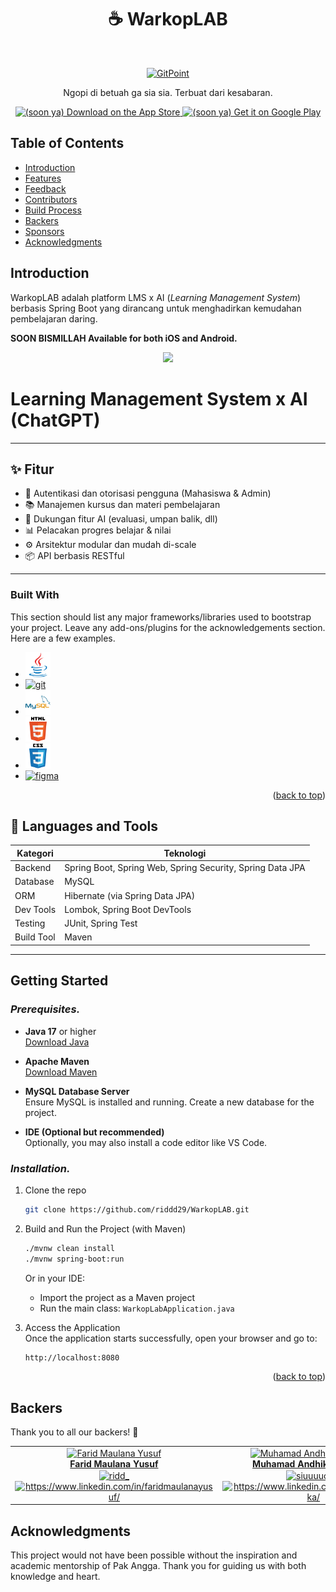 <h1 align="center"> ☕ WarkopLAB </h1> <br>
<p align="center">
  <a href="https://gitpoint.co/">
    <img alt="GitPoint" title="GitPoint" src="http://i.imgur.com/VShxJHs.png" width="450">
  </a>
</p>

<p align="center">
  Ngopi di betuah ga sia sia. Terbuat dari kesabaran.
</p>

<p align="center">
  <a href="">
    <img alt="(soon ya) Download on the App Store" title="App Store" src="http://i.imgur.com/0n2zqHD.png" width="140">
  </a>
  <a href="">
    <img alt="(soon ya) Get it on Google Play" title="Google Play" src="http://i.imgur.com/mtGRPuM.png" width="140">
  </a>
</p>

## Table of Contents

- [Introduction](#introduction)
- [Features](#features)
- [Feedback](#feedback)
- [Contributors](#contributors)
- [Build Process](#build-process)
- [Backers](#backers-)
- [Sponsors](#sponsors-)
- [Acknowledgments](#acknowledgments)

## Introduction

WarkopLAB adalah platform LMS x AI (_Learning Management System_) berbasis Spring Boot yang dirancang untuk menghadirkan kemudahan pembelajaran daring.

**SOON BISMILLAH Available for both iOS and Android.**

<p align="center">
  <img src = "https://i.imgur.com/1a15nkD.png" width=350> 
</p> 


# Learning Management System x AI (ChatGPT)

---
## ✨ Fitur

- 🔐 Autentikasi dan otorisasi pengguna (Mahasiswa & Admin)
- 📚 Manajemen kursus dan materi pembelajaran
- 🧠 Dukungan fitur AI (evaluasi, umpan balik, dll)
- 📊 Pelacakan progres belajar & nilai
- ⚙️ Arsitektur modular dan mudah di-scale
- 📦 API berbasis RESTful

---
### Built With

This section should list any major frameworks/libraries used to bootstrap your project. Leave any add-ons/plugins for the acknowledgements section. Here are a few examples.

<!-- Java -->
* </a> <a href="https://www.java.com" target="_blank" rel="noreferrer"> <img src="https://raw.githubusercontent.com/devicons/devicon/master/icons/java/java-original.svg" alt="java" width="40" height="40"/> </a>
* <a href="https://git-scm.com/" target="_blank" rel="noreferrer"> <img src="https://www.vectorlogo.zone/logos/git-scm/git-scm-icon.svg" alt="git" width="40" height="40"/> </a>
* <a href="https://www.mysql.com/" target="_blank" rel="noreferrer"> <img src="https://raw.githubusercontent.com/devicons/devicon/master/icons/mysql/mysql-original-wordmark.svg" alt="mysql" width="40" height="40"/> </a>
* <a href="https://www.w3.org/html/" target="_blank" rel="noreferrer"> <img src="https://raw.githubusercontent.com/devicons/devicon/master/icons/html5/html5-original-wordmark.svg" alt="html5" width="40" height="40"/> </a>
* <a href="https://www.w3schools.com/css/" target="_blank" rel="noreferrer"> <img src="https://raw.githubusercontent.com/devicons/devicon/master/icons/css3/css3-original-wordmark.svg" alt="css3" width="40" height="40"/> </a>
* <a href="https://www.figma.com/" target="_blank" rel="noreferrer"> <img src="https://www.vectorlogo.zone/logos/figma/figma-icon.svg" alt="figma" width="40" height="40"/> </a>

<p align="right">(<a href="#readme-top">back to top</a>)</p>

## 🧱 Languages and Tools
<p align="left">    </p> 

| Kategori        | Teknologi                         |
|----------------|-----------------------------------|
| Backend         | Spring Boot, Spring Web, Spring Security, Spring Data JPA |
| Database        | MySQL                             | 
| ORM             | Hibernate (via Spring Data JPA)   |
| Dev Tools       | Lombok, Spring Boot DevTools      |
| Testing         | JUnit, Spring Test                |
| Build Tool      | Maven                             |

---

## Getting Started

### _Prerequisites._

- **Java 17** or higher  
  [Download Java](https://www.oracle.com/java/technologies/downloads/)

- **Apache Maven**  
  [Download Maven](https://maven.apache.org/download.cgi)

- **MySQL Database Server**  
  Ensure MySQL is installed and running. Create a new database for the project.

- **IDE (Optional but recommended)**  
  Optionally, you may also install a code editor like VS Code.

### _Installation._
1. Clone the repo
   ```sh
   git clone https://github.com/riddd29/WarkopLAB.git
   ```
   
2. Build and Run the Project (with Maven)
   ```sh
   ./mvnw clean install
   ./mvnw spring-boot:run
   ```
   Or in your IDE:
   - Import the project as a Maven project
   - Run the main class: `WarkopLabApplication.java` 

3. Access the Application  
  Once the application starts successfully, open your browser and go to:
   
   ```sh
   http://localhost:8080
   ```

<p align="right">(<a href="#readme-top">back to top</a>)</p>

## Backers

Thank you to all our backers! 🙏

<table align="center" border="0">
  <tr>
    <td align="center">
      <a href="https://github.com/riddd29">
        <img src="https://avatars.githubusercontent.com/u/151590619?v=4" width="240" alt="Farid Maulana Yusuf"> 
        <br>
        <strong>Farid Maulana Yusuf</strong>
      </a>
      <br>
      <a href="https://instagram.com/ridd_" target="blank"><img align="center" src="https://raw.githubusercontent.com/rahuldkjain/github-profile-readme-generator/master/src/images/icons/Social/instagram.svg" alt="ridd_" height="10" width="20" /></a>
      <a href="https://linkedin.com/in/faridmaulanayusuf/" target="blank"><img align="center" src="https://raw.githubusercontent.com/rahuldkjain/github-profile-readme-generator/master/src/images/icons/Social/linked-in-alt.svg" alt="https://www.linkedin.com/in/faridmaulanayusuf/" height="10" width="20" /></a>
    </td>
    <td align="center">
      <a href="https://github.com/Andhika-Rey">
        <img src="https://avatars.githubusercontent.com/u/212610633?v=4" width="240" alt="Muhamad Andhika Aristya R">
        <br>
        <strong>Muhamad Andhika Aristya R</strong>
      </a>
      <br>
      <a href="https://instagram.com/siuuuudika" target="blank"><img align="center" src="https://raw.githubusercontent.com/rahuldkjain/github-profile-readme-generator/master/src/images/icons/Social/instagram.svg" alt="siuuuudika" height="10" width="20" /></a>
      <a href="https://linkedin.com/in/aristyaandhika/" target="blank"><img align="center" src="https://raw.githubusercontent.com/rahuldkjain/github-profile-readme-generator/master/src/images/icons/Social/linked-in-alt.svg" alt="https://www.linkedin.com/in/aristyaandhika/" height="10" width="20" /></a>
    </td>
  </tr>
</table>

## Acknowledgments

This project would not have been possible without the inspiration and academic mentorship of Pak Angga. Thank you for guiding us with both knowledge and heart.
